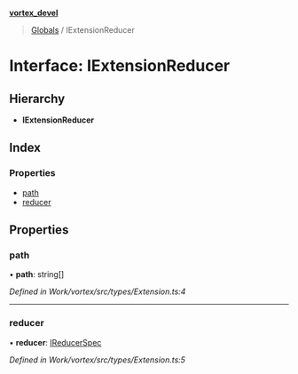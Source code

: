 **[vortex_devel](../README.md)**

> [Globals](../globals.md) / IExtensionReducer

# Interface: IExtensionReducer

## Hierarchy

* **IExtensionReducer**

## Index

### Properties

* [path](iextensionreducer.md#path)
* [reducer](iextensionreducer.md#reducer)

## Properties

### path

•  **path**: string[]

*Defined in Work/vortex/src/types/Extension.ts:4*

___

### reducer

•  **reducer**: [IReducerSpec](ireducerspec.md)

*Defined in Work/vortex/src/types/Extension.ts:5*
